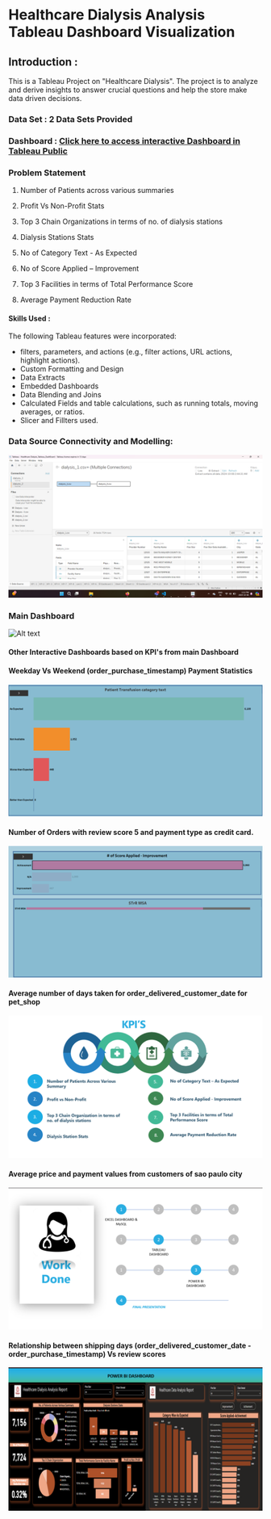 # Healthcare Dialysis Analysis Tableau Dashboard Visualization

## Introduction :
This is a Tableau Project on "Healthcare Dialysis". The project is to analyze and derive insights to answer crucial 
questions and help the store make data driven decisions.

### Data Set : 2 Data Sets Provided
### Dashboard : [Click here to access interactive Dashboard in Tableau Public](https://public.tableau.com/shared/T687XJCD3?:display_count=n&:origin=viz_share_link)

### Problem Statement
1. Number of Patients across various summaries

2. Profit Vs Non-Profit Stats

3. Top 3 Chain Organizations in terms of no. of dialysis stations

4. Dialysis Stations Stats

5. No of Category Text  - As Expected

6. No of Score Applied – Improvement

7. Top 3 Facilities in terms of Total Performance Score

8. Average Payment Reduction Rate
   
#### Skills Used :
The following Tableau features were incorporated:

- filters, parameters, and actions (e.g., filter actions, URL actions, highlight actions).
- Custom Formatting and Design
- Data Extracts  
- Embedded Dashboards
- Data Blending and Joins
- Calculated Fields and table calculations, such as running totals, moving averages, or ratios.
- Slicer and Fillters used.
  
### Data Source Connectivity and Modelling:
![Alt text](images/Data_Model.png)
### Main Dashboard
![Alt text](images/main_dashboard.png)
#### Other Interactive Dashboards based on KPI's from main Dashboard
#### Weekday Vs Weekend (order_purchase_timestamp) Payment Statistics
![Alt text](images/2.png)
#### Number of Orders with review score 5 and payment type as credit card.
![Alt text](images/3.png)
#### Average number of days taken for order_delivered_customer_date for pet_shop
![Alt text](images/4.png)
#### Average price and payment values from customers of sao paulo city
![Alt text](images/5.png)
#### Relationship between shipping days (order_delivered_customer_date - order_purchase_timestamp) Vs review scores
![Alt text](images/6.png)

